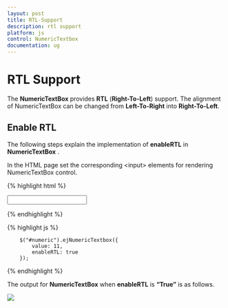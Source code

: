 ```yaml
---
layout: post
title: RTL-Support
description: rtl support
platform: js
control: NumericTextbox
documentation: ug
---
```


# RTL Support

The **NumericTextBox** provides **RTL** (**Right-To-Left**) support. The alignment of NumericTextBox can be changed from **Left-To-Right** into **Right-To-Left**.

## Enable RTL

The following steps explain the implementation of **enableRTL** in **NumericTextBox** .

In the HTML page set the corresponding &lt;input&gt; elements for rendering NumericTextBox control.

{% highlight html %}

<input id="numeric" type="text" />
	
{% endhighlight %}

{% highlight js %}


	    $("#numeric").ejNumericTextbox({
            value: 11,
            enableRTL: true
        });        


{% endhighlight %}


The output for **NumericTextBox** when **enableRTL** is **“True”** is as follows. 

![]("/js/NumericTextBox/RTL-Support_images/RTL-Support_img1.png") 

